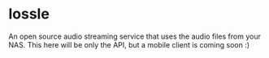 # lossle
An open source audio streaming service that uses the audio files from your NAS.
This here will be only the API, but a mobile client is coming soon :)